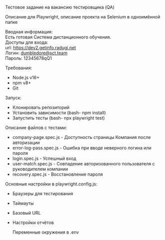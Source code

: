 Тестовое задание на вакансию тестировщика (QA) 

Описание для Playwright, описание проекта на Selenium в одноимённой папке

Вводная информация:<br>
Есть готовая Система дистанционного обучения. <br>
Доступы для входа: <br>
url: https://dev2.getinfo.radugi.net <br>
Логин: dumbledore@sct.team <br>
Пароль: 12345678qQ1 <br>

Требования: 
- Node.js v16+
- npm v8+
- Git

Запуск:
- Клонировать репозиторий
- Установить зависимости (bash- npm install)
- Запустить тесты (bash- npx playwright test)

Описание файлов с тестами:
- company-page.spec.js - Доступность страницы Компания после авторизации
- error-log-pass.spec.js - Ошибка при вводе неверного логина или пароля
- login.spec.js - Успешный вход
- user-match.spec.js - Совпадение авторизованного пользователя с руководителем компании
- recovery.spec.js - Восстановление пароля

Основные настройки в playwright.config.js:
- Браузеры для тестирования
- Таймауты
- Базовый URL
- Настройки отчётов

  Переменные окружения в .env
